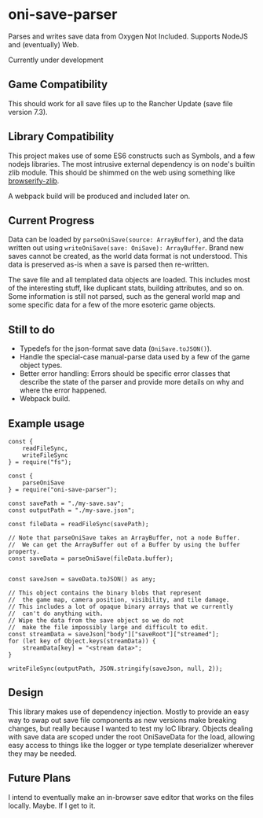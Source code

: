 # oni-save-parser

Parses and writes save data from Oxygen Not Included.  Supports NodeJS and (eventually) Web.

Currently under development

## Game Compatibility

This should work for all save files up to the Rancher Update (save file version 7.3).

## Library Compatibility

This project makes use of some ES6 constructs such as Symbols, and a few nodejs libraries.
The most intrusive external dependency is on node's builtin zlib module.  This should be shimmed on the web
using something like [browserify-zlib](https://www.npmjs.com/package/browserify-zlib).

A webpack build will be produced and included later on.

## Current Progress

Data can be loaded by ```parseOniSave(source: ArrayBuffer)```, and the data written out using ```writeOniSave(save: OniSave): ArrayBuffer```.
Brand new saves cannot be created, as the world data format is not understood.  This data is preserved as-is when a save is parsed then re-written.

The save file and all templated data objects are loaded.
This includes most of the interesting stuff, like duplicant stats, building attributes, and so on.
Some information is still not parsed, such as the general world map and some specific data for a few of
the more esoteric game objects.


## Still to do
- Typedefs for the json-format save data (```OniSave.toJSON()```).
- Handle the special-case manual-parse data used by a few of the game object types.
- Better error handling: Errors should be specific error classes that describe the state of the parser and
    provide more details on why and where the error happened.
- Webpack build.

## Example usage

```
const {
    readFileSync,
    writeFileSync
} = require("fs");

const {
    parseOniSave
} = require("oni-save-parser");

const savePath = "./my-save.sav";
const outputPath = "./my-save.json";

const fileData = readFileSync(savePath);

// Note that parseOniSave takes an ArrayBuffer, not a node Buffer.
//  We can get the ArrayBuffer out of a Buffer by using the buffer property.
const saveData = parseOniSave(fileData.buffer);


const saveJson = saveData.toJSON() as any;

// This object contains the binary blobs that represent
//  the game map, camera position, visibility, and tile damage.
// This includes a lot of opaque binary arrays that we currently
//  can't do anything with.
// Wipe the data from the save object so we do not
//  make the file impossibly large and difficult to edit.
const streamData = saveJson["body"]["saveRoot"]["streamed"];
for (let key of Object.keys(streamData)) {
    streamData[key] = "<stream data>";
}

writeFileSync(outputPath, JSON.stringify(saveJson, null, 2));
```


## Design

This library makes use of dependency injection.  Mostly to provide an easy way to swap out save file
components as new versions make breaking changes, but really because I wanted to test my IoC library.
Objects dealing with save data are scoped under the root OniSaveData for the load, allowing
easy access to things like the logger or type template deserializer wherever they may be needed.

## Future Plans

I intend to eventually make an in-browser save editor that works on the files locally.  Maybe.  If I get to it.